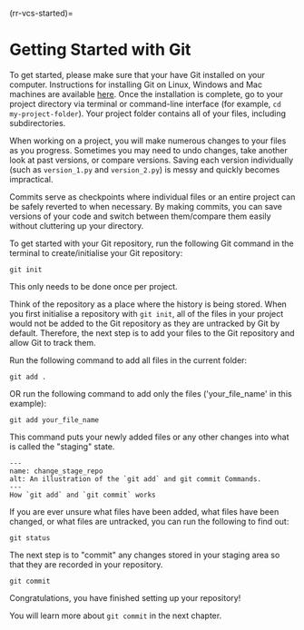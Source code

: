(rr-vcs-started)=
# Getting Started with Git

To get started, please make sure that your have Git installed on your computer.
Instructions for installing Git on Linux, Windows and Mac machines are available [here](https://Git-scm.com/book/en/v2/Getting-Started-Installing-Git).
Once the installation is complete, go to your project directory via terminal or command-line interface (for example, `cd my-project-folder`).
Your project folder contains all of your files, including subdirectories.

When working on a project, you will make numerous changes to your files as you progress.
Sometimes you may need to undo changes, take another look at past versions, or compare versions.
Saving each version individually (such as `version_1.py` and `version_2.py`) is messy and quickly becomes impractical.

Commits serve as checkpoints where individual files or an entire project can be safely reverted to when necessary.
By making commits, you can save versions of your code and switch between them/compare them easily without cluttering up your directory.

To get started with your Git repository, run the following Git command in the terminal to create/initialise your Git repository:

```
git init
```

This only needs to be done once per project.

Think of the repository as a place where the history is being stored.
When you first initialise a repository with `git init`, all of the files in your project would not be added to the Git repository as they are  untracked by Git by default.
Therefore, the next step is to add your files to the Git repository and allow Git to track them.

Run the following command to add all files in the current folder:
```
git add .
```
OR run the following command to add only the files ('your_file_name' in this example):
```
git add your_file_name
```

This command puts your newly added files or any other changes into what is called the "staging" state.

```{figure} ../../figures/change_stage_repo.png
---
name: change_stage_repo
alt: An illustration of the `git add` and git commit Commands.
---
How `git add` and `git commit` works
```

If you are ever unsure what files have been added, what files have been changed, or what files are untracked, you can run the following to find out:

```
git status
```

The next step is to "commit" any changes stored in your staging area so that they are recorded in your repository.

```
git commit
```
Congratulations, you have finished setting up your repository!

You will learn more about `git commit` in the next chapter.
